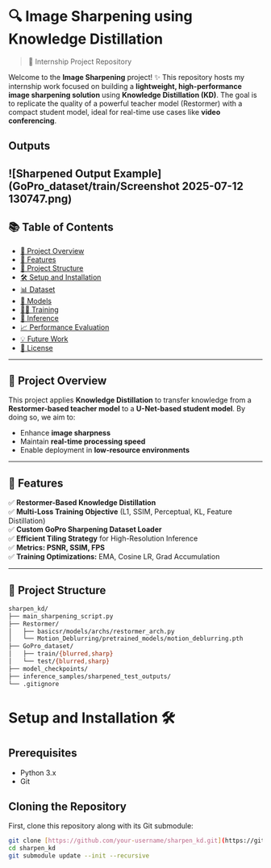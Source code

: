 # 🔍 Image Sharpening using Knowledge Distillation

> 🚀 Internship Project Repository  


Welcome to the **Image Sharpening** project! ✨ This repository hosts my internship work focused on building a **lightweight, high-performance image sharpening solution** using **Knowledge Distillation (KD)**. The goal is to replicate the quality of a powerful teacher model (Restormer) with a compact student model, ideal for real-time use cases like **video conferencing**.

## Outputs 
![Sharpened Output Example](GoPro_dataset/train/Screenshot 2025-07-12 130747.png)
---

## 📚 Table of Contents

- [🚀 Project Overview](#project-overview)
- [🌟 Features](#features)
- [📁 Project Structure](#project-structure)
- [🛠️ Setup and Installation](#setup-and-installation)
- [📊 Dataset](#dataset)
- [🧠 Models](#models)
- [🏋️‍♀️ Training](#training)
- [🚀 Inference](#inference)
- [📈 Performance Evaluation](#performance-evaluation)
- [💡 Future Work](#future-work)
- [📄 License](#license)

---

## 🚀 Project Overview

This project applies **Knowledge Distillation** to transfer knowledge from a **Restormer-based teacher model** to a **U-Net-based student model**. By doing so, we aim to:
- Enhance **image sharpness**
- Maintain **real-time processing speed**
- Enable deployment in **low-resource environments**

---

## 🌟 Features

✅ **Restormer-Based Knowledge Distillation**  
✅ **Multi-Loss Training Objective** (L1, SSIM, Perceptual, KL, Feature Distillation)  
✅ **Custom GoPro Sharpening Dataset Loader**  
✅ **Efficient Tiling Strategy** for High-Resolution Inference  
✅ **Metrics: PSNR, SSIM, FPS**  
✅ **Training Optimizations:** EMA, Cosine LR, Grad Accumulation

---

## 📁 Project Structure

```bash
sharpen_kd/
├── main_sharpening_script.py
├── Restormer/
│   ├── basicsr/models/archs/restormer_arch.py
│   └── Motion_Deblurring/pretrained_models/motion_deblurring.pth
├── GoPro_dataset/
│   ├── train/{blurred,sharp}
│   └── test/{blurred,sharp}
├── model_checkpoints/
├── inference_samples/sharpened_test_outputs/
└── .gitignore
```
# Setup and Installation 🛠️

## Prerequisites

* Python 3.x
* Git

## Cloning the Repository

First, clone this repository along with its Git submodule:

```bash
git clone [https://github.com/your-username/sharpen_kd.git](https://github.com/your-username/sharpen_kd.git)
cd sharpen_kd
git submodule update --init --recursive
```
